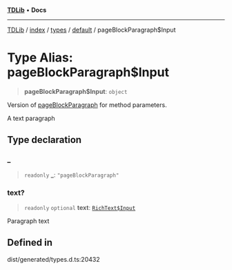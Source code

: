 [**TDLib**](../../../../../../README.md) • **Docs**

***

[TDLib](../../../../../../modules.md) / [index](../../../../../README.md) / [types](../../../README.md) / [default](../README.md) / pageBlockParagraph$Input

# Type Alias: pageBlockParagraph$Input

> **pageBlockParagraph$Input**: `object`

Version of [pageBlockParagraph](pageBlockParagraph.md) for method parameters.

A text paragraph

## Type declaration

### \_

> `readonly` **\_**: `"pageBlockParagraph"`

### text?

> `readonly` `optional` **text**: [`RichText$Input`](RichText$Input.md)

Paragraph text

## Defined in

dist/generated/types.d.ts:20432
